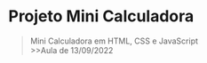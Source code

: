 # Projeto Mini Calculadora
  >Mini Calculadora em HTML, CSS e JavaScript  
    >>Aula de 13/09/2022
